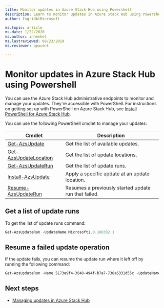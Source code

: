 ```yaml
---
title: Monitor updates in Azure Stack Hub using Powershell 
description: Learn to monitor updates in Azure Stack Hub using Powershell
author: IngridAtMicrosoft

ms.topic: article
ms.date: 1/22/2020
ms.author: inhenkel
ms.lastreviewed: 08/23/2019
ms.reviewer: ppacent 

---
```


# Monitor updates in Azure Stack Hub using Powershell

You can use the Azure Stack Hub administrative endpoints to monitor and manage your updates. They're accessible with PowerShell. For instructions on getting set up with PowerShell on Azure Stack Hub, see [Install PowerShell for Azure Stack Hub](azure-stack-powershell-install.md).

You can use the following PowerShell cmdlet to manage your updates:

| Cmdlet | Description |
|------------------------------------------------------|-------------|
| [Get-AzsUpdate](https://docs.microsoft.com/powershell/module/azs.update.admin/Get-AzsUpdate?view=azurestackps-1.8.0) | Get the list of available updates. |
| [Get-AzsUpdateLocation](https://docs.microsoft.com/powershell/module/azs.update.admin/Get-AzsUpdateLocation?view=azurestackps-1.8.0)| Get the list of update locations. |
| [Get-AzsUpdateRun](https://docs.microsoft.com/powershell/module/azs.update.admin/Get-AzsUpdateRun?view=azurestackps-1.8.0) | Get the list of update runs.  |
| [Install-AzsUpdate](https://docs.microsoft.com/powershell/module/azs.update.admin/Install-AzsUpdate?view=azurestackps-1.8.0) | Apply a specific update at an update location. |
| [Resume-AzsUpdateRun](https://docs.microsoft.com/powershell/module/azs.update.admin/Resume-AzsUpdateRun?view=azurestackps-1.8.0) | Resumes a previously started update run that failed. |

## Get a list of update runs

To get the list of update runs command:

```powershell
Get-AzsUpdateRun -UpdateName Microsoft1.0.180302.1
```

## Resume a failed update operation

If the update fails, you can resume the update run where it left off by running the following command:

```powershell
Get-AzsUpdateRun -Name 5173e9f4-3040-494f-b7a7-738a6331d55c -UpdateName Microsoft1.0.180305.1 | Resume-AzsUpdateRun
```

## Next steps

-   [Managing updates in Azure Stack Hub](https://docs.microsoft.com/azure-stack/operator/azure-stack-updates)
